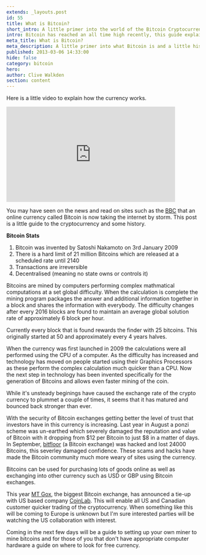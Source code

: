 ```yaml
---
extends: _layouts.post
id: 55
title: What is Bitcoin?
short_intro: A little primer into the world of the Bitcoin Cryptocurrency
intro: Bitcoin has reached an all time high recently, this guide explains what you need to do to start using the cryptocurrency
meta_title: What is Bitcoin?
meta_description: A little primer into what Bitcoin is and a little history
published: 2013-03-06 14:33:00
hide: false
category: bitcoin
hero:
author: Clive Walkden
section: content
---
```


Here is a little video to explain how the currency works.

<iframe allowfullscreen="" frameborder="0" height="248" src="http://www.youtube.com/embed/Um63OQz3bjo?rel=0" width="440"></iframe>

You may have seen on the news and read on sites such as the <a href="http://www.bbc.co.uk/news/technology-21601608" rel="nofollow" target="_blank">BBC</a> that an online currency called Bitcoin is now taking the internet by storm. This post is a little guide to the cryptocurrency and some history.

<strong>Bitcoin Stats</strong>

1. Bitcoin was invented by Satoshi Nakamoto on 3rd January 2009
2. There is a hard limit of 21 million Bitcoins which are released at a scheduled rate until 2140
3. Transactions are irreversible
4. Decentralised (meaning no state owns or controls it)

Bitcoins are mined by computers performing complex mathmatical computations at a set global difficulty. When the calculation is complete the mining program packages the answer and additional information together in a block and shares the information with everybody. The difficulty changes after every 2016 blocks are found to maintain an average global solution rate of approximately 6 block per hour.

Currently every block that is found rewards the finder with 25 bitcoins. This originally started at 50 and approximately every 4 years halves.

When the currency was first launched in 2009 the calculations were all performed using the CPU of a computer. As the difficulty has increased and technology has moved on people started using their Graphics Processors as these perform the complex calculation much quicker than a CPU. Now the next step in technology has been invented specifically for the generation of Bitcoins and allows even faster mining of the coin.

While it's unsteady beginings have caused the exchange rate of the crypto currency to plummet a couple of times, it seems that it has matured and bounced back stronger than ever.

With the security of Bitcoin exchanges getting better the level of trust that investors have in this currency is increasing. Last year in August a ponzi scheme was un-earthed which severely damaged the reputation and value of Bitcoin with it dropping from $12 per Bitcoin to just $8 in a matter of days. In September, <a href="https://bitfloor.com/" rel="nofollow" target="_blank">bitfloor</a> (a Bitcoin exchange) was hacked and lost 24000 Bitcoins, this severley damaged confidence. These scams and hacks have made the Bitcoin community much more weary of sites using the currency.

Bitcoins can be used for purchasing lots of goods online as well as exchanging into other currency such as USD or GBP using Bitcoin exchanges.

This year <a href="https://mtgox.com" rel="nofollow" target="_blank">MT Gox</a>, the biggest Bitcoin exchange, has announced a tie-up with US based company <a href="http://coinlab.com" rel="nofollow" target="_blank">CoinLab</a>. This will enable all US and Canadian customer quicker trading of the cryptocurrency. When something like this will be coming to Europe is unknown but I'm sure interested parties will be watching the US collaboration with interest.

Coming in the next few days will be a guide to setting up your own miner to mine bitcoins and for those of you that don't have appropriate computer hardware a guide on where to look for free currency.
